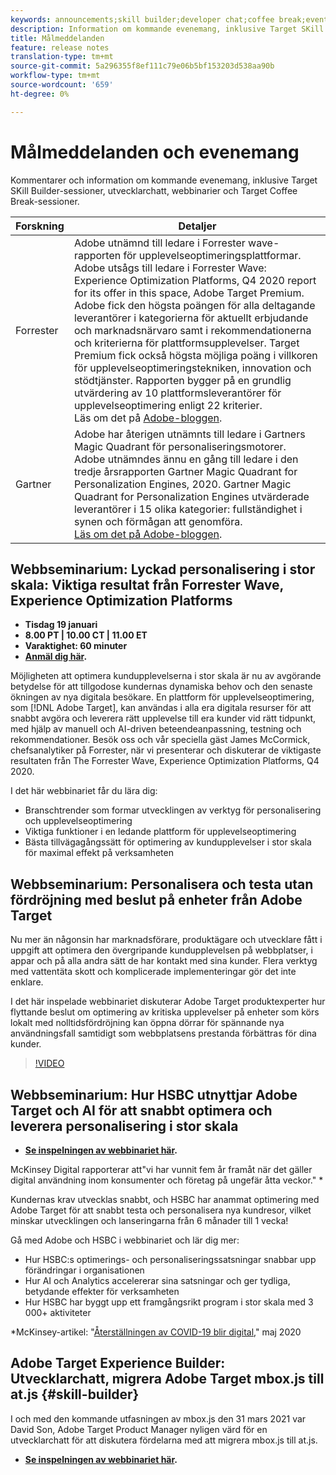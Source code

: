 ```yaml
---
keywords: announcements;skill builder;developer chat;coffee break;events
description: Information om kommande evenemang, inklusive Target SKill Builder-sessioner, utvecklarchats, webbinarier och Target Coffee Break-sessioner.
title: Målmeddelanden
feature: release notes
translation-type: tm+mt
source-git-commit: 5a296355f8ef111c79e06b5bf153203d538aa90b
workflow-type: tm+mt
source-wordcount: '659'
ht-degree: 0%

---
```



# Målmeddelanden och evenemang

Kommentarer och information om kommande evenemang, inklusive Target SKill Builder-sessioner, utvecklarchatt, webbinarier och Target Coffee Break-sessioner.

| Forskning | Detaljer |
| --- | --- |
| Forrester | Adobe utnämnd till ledare i Forrester wave-rapporten för upplevelseoptimeringsplattformar.<br>Adobe utsågs till ledare i Forrester Wave: Experience Optimization Platforms, Q4 2020 report for its offer in this space, Adobe Target Premium. Adobe fick den högsta poängen för alla deltagande leverantörer i kategorierna för aktuellt erbjudande och marknadsnärvaro samt i rekommendationerna och kriterierna för plattformsupplevelser. Target Premium fick också högsta möjliga poäng i villkoren för upplevelseoptimeringstekniken, innovation och stödtjänster. Rapporten bygger på en grundlig utvärdering av 10 plattformsleverantörer för upplevelseoptimering enligt 22 kriterier.<br>Läs om det på  [Adobe-bloggen](https://blog.adobe.com/en/2020/11/24/adobe-named-leader-in-forrester-wave-report-experience-optimization-platforms.html). |
| Gartner | Adobe har återigen utnämnts till ledare i Gartners Magic Quadrant för personaliseringsmotorer.<br>Adobe utnämndes ännu en gång till ledare i den tredje årsrapporten Gartner Magic Quadrant for Personalization Engines, 2020. Gartner Magic Quadrant for Personalization Engines utvärderade leverantörer i 15 olika kategorier: fullständighet i synen och förmågan att genomföra.<br>[Läs om det på Adobe-bloggen](https://theblog.adobe.com/adobe-again-named-leader-in-gartner-magic-quadrant-for-personalization-engines/). |

## Webbseminarium: Lyckad personalisering i stor skala: Viktiga resultat från Forrester Wave, Experience Optimization Platforms

* **Tisdag 19 januari**
* **8.00 PT | 10.00 CT | 11.00 ET**
* **Varaktighet: 60 minuter**
* **[Anmäl dig här](https://www.adobeeventsonline.com/Webinar/2021/Personalization/index.php?source=998).**

Möjligheten att optimera kundupplevelserna i stor skala är nu av avgörande betydelse för att tillgodose kundernas dynamiska behov och den senaste ökningen av nya digitala besökare. En plattform för upplevelseoptimering, som [!DNL Adobe Target], kan användas i alla era digitala resurser för att snabbt avgöra och leverera rätt upplevelse till era kunder vid rätt tidpunkt, med hjälp av manuell och AI-driven beteendeanpassning, testning och rekommendationer. Besök oss och vår speciella gäst James McCormick, chefsanalytiker på Forrester, när vi presenterar och diskuterar de viktigaste resultaten från The Forrester Wave, Experience Optimization Platforms, Q4 2020.

I det här webbinariet får du lära dig:

* Branschtrender som formar utvecklingen av verktyg för personalisering och upplevelseoptimering
* Viktiga funktioner i en ledande plattform för upplevelseoptimering
* Bästa tillvägagångssätt för optimering av kundupplevelser i stor skala för maximal effekt på verksamheten

## Webbseminarium: Personalisera och testa utan fördröjning med beslut på enheter från Adobe Target

Nu mer än någonsin har marknadsförare, produktägare och utvecklare fått i uppgift att optimera den övergripande kundupplevelsen på webbplatser, i appar och på alla andra sätt de har kontakt med sina kunder. Flera verktyg med vattentäta skott och komplicerade implementeringar gör det inte enklare.

I det här inspelade webbinariet diskuterar Adobe Target produktexperter hur flyttande beslut om optimering av kritiska upplevelser på enheter som körs lokalt med nolltidsfördröjning kan öppna dörrar för spännande nya användningsfall samtidigt som webbplatsens prestanda förbättras för dina kunder.

>[!VIDEO](https://video.tv.adobe.com/v/328148)

## Webbseminarium: Hur HSBC utnyttjar Adobe Target och AI för att snabbt optimera och leverera personalisering i stor skala

* **[Se inspelningen av webbinariet här](https://seminars.adobeconnect.com/ps4ozlg7qfdy/?proto=true).**

McKinsey Digital rapporterar att&quot;vi har vunnit fem år framåt när det gäller digital användning inom konsumenter och företag på ungefär åtta veckor.&quot; *

Kundernas krav utvecklas snabbt, och HSBC har anammat optimering med Adobe Target för att snabbt testa och personalisera nya kundresor, vilket minskar utvecklingen och lanseringarna från 6 månader till 1 vecka!

Gå med Adobe och HSBC i webbinariet och lär dig mer:

* Hur HSBC:s optimerings- och personaliseringssatsningar snabbar upp förändringar i organisationen
* Hur AI och Analytics accelererar sina satsningar och ger tydliga, betydande effekter för verksamheten
* Hur HSBC har byggt upp ett framgångsrikt program i stor skala med 3 000+ aktiviteter

*McKinsey-artikel: &quot;[Återställningen av COVID-19 blir digital](https://www.mckinsey.com/business-functions/mckinsey-digital/our-insights/the-covid-19-recovery-will-be-digital-a-plan-for-the-first-90-days#),&quot; maj 2020

## Adobe Target Experience Builder: Utvecklarchatt, migrera Adobe Target mbox.js till at.js {#skill-builder}

I och med den kommande utfasningen av mbox.js den 31 mars 2021 var David Son, Adobe Target Product Manager nyligen värd för en utvecklarchatt för att diskutera fördelarna med att migrera mbox.js till at.js.

* **[Se inspelningen av webbinariet här](https://seminars.adobeconnect.com/ptdo6mfo6qn6/?proto=true).**